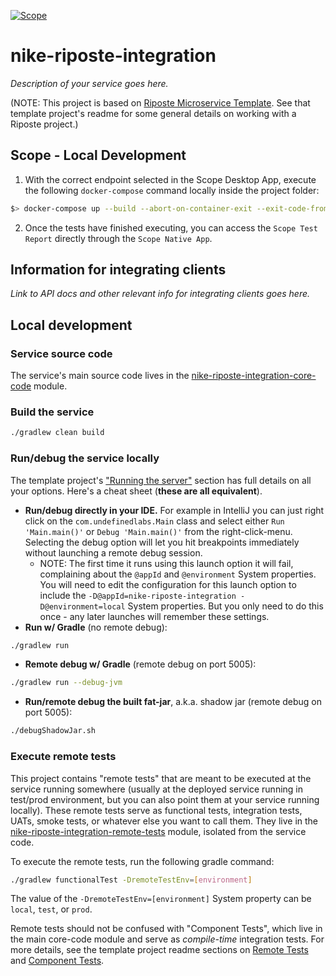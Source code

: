 [![Scope](https://app.scope.dev/api/badge/b4efdb06-41dd-4109-9910-433d1cae87e4/default)](https://app.scope.dev/external/v1/explore/b774c8da-2494-4ede-8d2f-b0321ff3cd7c/b4efdb06-41dd-4109-9910-433d1cae87e4/default?branch=master)

# nike-riposte-integration

_Description of your service goes here._

(NOTE: This project is based on 
[Riposte Microservice Template](https://github.com/Nike-Inc/riposte-microservice-template).
See that template project's readme for some general details on working with a Riposte project.) 

## Scope - Local Development

1. With the correct endpoint selected in the Scope Desktop App, execute the following `docker-compose` command locally inside the project folder:
```bash
$> docker-compose up --build --abort-on-container-exit --exit-code-from riposte-tests
``` 
2. Once the tests have finished executing, you can access the `Scope Test Report` directly through the `Scope Native App`.


## Information for integrating clients

_Link to API docs and other relevant info for integrating clients goes here._

## Local development

### Service source code

The service's main source code lives in the [nike-riposte-integration-core-code](nike-riposte-integration-core-code)
module.

### Build the service

```bash
./gradlew clean build
``` 

### Run/debug the service locally

The template project's 
["Running the server"](https://github.com/Nike-Inc/riposte-microservice-template#running_the_server)
section has full details on all your options. Here's a cheat sheet (**these are all equivalent**).

* **Run/debug directly in your IDE.** For example in IntelliJ you can just right click on the `com.undefinedlabs.Main` class and 
select either `Run 'Main.main()'` or `Debug 'Main.main()'` from the right-click-menu. Selecting the debug option will 
let you hit breakpoints immediately without launching a remote debug session.
    + NOTE: The first time it runs using this launch option it will fail, complaining about the `@appId` and 
    `@environment` System properties. You will need to edit the configuration for this launch option to include the 
    `-D@appId=nike-riposte-integration -D@environment=local` System properties. But you only need to do this 
    once - any later launches will remember these settings.
* **Run w/ Gradle** (no remote debug):

```bash
./gradlew run
```

* **Remote debug w/ Gradle** (remote debug on port 5005):

```bash
./gradlew run --debug-jvm
```

* **Run/remote debug the built fat-jar**, a.k.a. shadow jar (remote debug on port 5005):

```bash
./debugShadowJar.sh
``` 

### Execute remote tests

This project contains "remote tests" that are meant to be executed at the service running somewhere (usually at the
deployed service running in test/prod environment, but you can also point them at your service running locally). These 
remote tests serve as functional tests, integration tests, UATs, smoke tests, or whatever else you want to call them. 
They live in the [nike-riposte-integration-remote-tests](nike-riposte-integration-remote-tests) module,
isolated from the service code.

To execute the remote tests, run the following gradle command: 

```bash
./gradlew functionalTest -DremoteTestEnv=[environment]
```

The value of the `-DremoteTestEnv=[environment]` System property can be `local`, `test`, or `prod`.

Remote tests should not be confused with "Component Tests", which live in the main core-code module and serve as
_compile-time_ integration tests. For more details, see the template project readme sections on 
[Remote Tests](https://github.com/Nike-Inc/riposte-microservice-template#remote_tests) and 
[Component Tests](https://github.com/Nike-Inc/riposte-microservice-template#component_tests). 
